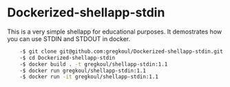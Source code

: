 # Dockerized-shellapp-stdin
This is a very simple shellapp for educational purposes. It demostrates how you can use STDIN and STDOUT in docker.
```bash
    -$ git clone git@github.com:gregkoul/Dockerized-shellapp-stdin.git
    -$ cd Dockerized-shellapp-stdin
    -$ docker build . -t gregkoul/shellapp-stdin:1.1
    -$ docker run gregkoul/shellapp-stdin:1.1
    -$ docker run -it gregkoul/shellapp-stdin:1.1
```
